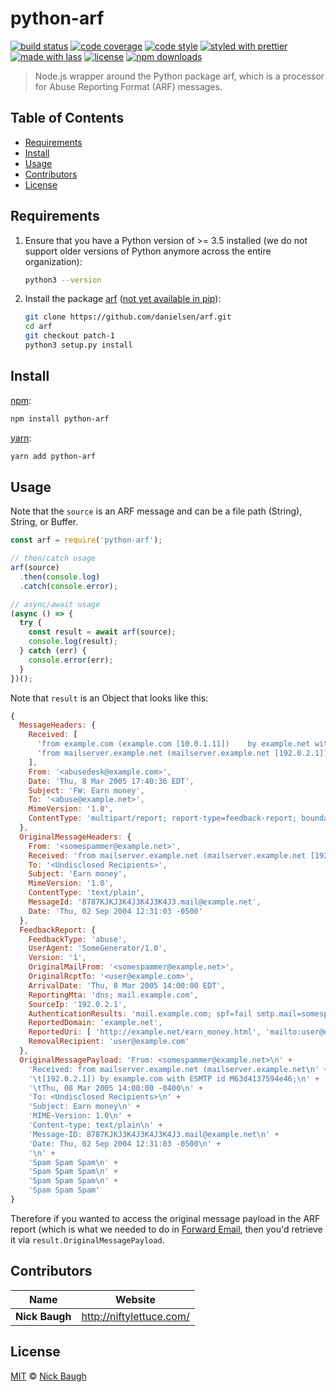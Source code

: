 # python-arf

[![build status](https://img.shields.io/travis/com/forwardemail/python-arf.svg)](https://travis-ci.com/forwardemail/python-arf)
[![code coverage](https://img.shields.io/codecov/c/github/forwardemail/python-arf.svg)](https://codecov.io/gh/forwardemail/python-arf)
[![code style](https://img.shields.io/badge/code_style-XO-5ed9c7.svg)](https://github.com/sindresorhus/xo)
[![styled with prettier](https://img.shields.io/badge/styled_with-prettier-ff69b4.svg)](https://github.com/prettier/prettier)
[![made with lass](https://img.shields.io/badge/made_with-lass-95CC28.svg)](https://lass.js.org)
[![license](https://img.shields.io/github/license/forwardemail/python-arf.svg)](LICENSE)
[![npm downloads](https://img.shields.io/npm/dt/python-arf.svg)](https://npm.im/python-arf)

> Node.js wrapper around the Python package arf, which is a processor for Abuse Reporting Format (ARF) messages.


## Table of Contents

* [Requirements](#requirements)
* [Install](#install)
* [Usage](#usage)
* [Contributors](#contributors)
* [License](#license)


## Requirements

1. Ensure that you have a Python version of >= 3.5 installed (we do not support older versions of Python anymore across the entire organization):

   ```sh
   python3 --version
   ```

2. Install the package [arf](https://github.com/danielsen/arf) ([not yet available in pip](https://github.com/danielsen/arf/issues/1)):

   ```sh
   git clone https://github.com/danielsen/arf.git
   cd arf
   git checkout patch-1
   python3 setup.py install
   ```


## Install

[npm][]:

```sh
npm install python-arf
```

[yarn][]:

```sh
yarn add python-arf
```


## Usage

Note that the `source` is an ARF message and can be a file path (String), String, or Buffer.

```js
const arf = require('python-arf');

// then/catch usage
arf(source)
  .then(console.log)
  .catch(console.error);

// async/await usage
(async () => {
  try {
    const result = await arf(source);
    console.log(result);
  } catch (err) {
    console.error(err);
  }
})();
```

Note that `result` is an Object that looks like this:

```js
{
  MessageHeaders: {
    Received: [
      'from example.com (example.com [10.0.1.11])    by example.net with ESMTP id O63d4137594e46; Thu, 08 Mar 2005 16:00:00 -0400',
      'from mailserver.example.net (mailserver.example.net [192.0.2.1]) by example.com with ESMTP id M63d4137594e46; Thu, 08 Mar 2005 14:00:00 -0400'
    ],
    From: '<abusedesk@example.com>',
    Date: 'Thu, 8 Mar 2005 17:40:36 EDT',
    Subject: 'FW: Earn money',
    To: '<abuse@example.net>',
    MimeVersion: '1.0',
    ContentType: 'multipart/report; report-type=feedback-report; boundary="part1_13d.2e68ed54_boundary"'
  },
  OriginalMessageHeaders: {
    From: '<somespammer@example.net>',
    Received: 'from mailserver.example.net (mailserver.example.net [192.0.2.1]) by example.com with ESMTP id M63d4137594e46; Thu, 08 Mar 2005 14:00:00 -0400',
    To: '<Undisclosed Recipients>',
    Subject: 'Earn money',
    MimeVersion: '1.0',
    ContentType: 'text/plain',
    MessageId: '8787KJKJ3K4J3K4J3K4J3.mail@example.net',
    Date: 'Thu, 02 Sep 2004 12:31:03 -0500'
  },
  FeedbackReport: {
    FeedbackType: 'abuse',
    UserAgent: 'SomeGenerator/1.0',
    Version: '1',
    OriginalMailFrom: '<somespammer@example.net>',
    OriginalRcptTo: '<user@example.com>',
    ArrivalDate: 'Thu, 8 Mar 2005 14:00:00 EDT',
    ReportingMta: 'dns; mail.example.com',
    SourceIp: '192.0.2.1',
    AuthenticationResults: 'mail.example.com; spf=fail smtp.mail=somespammer@example.com',
    ReportedDomain: 'example.net',
    ReportedUri: [ 'http://example.net/earn_money.html', 'mailto:user@example.com' ],
    RemovalRecipient: 'user@example.com'
  },
  OriginalMessagePayload: 'From: <somespammer@example.net>\n' +
    'Received: from mailserver.example.net (mailserver.example.net\n' +
    '\t[192.0.2.1]) by example.com with ESMTP id M63d4137594e46;\n' +
    '\tThu, 08 Mar 2005 14:00:00 -0400\n' +
    'To: <Undisclosed Recipients>\n' +
    'Subject: Earn money\n' +
    'MIME-Version: 1.0\n' +
    'Content-type: text/plain\n' +
    'Message-ID: 8787KJKJ3K4J3K4J3K4J3.mail@example.net\n' +
    'Date: Thu, 02 Sep 2004 12:31:03 -0500\n' +
    '\n' +
    'Spam Spam Spam\n' +
    'Spam Spam Spam\n' +
    'Spam Spam Spam\n' +
    'Spam Spam Spam'
}
```

Therefore if you wanted to access the original message payload in the ARF report (which is what we needed to do in [Forward Email](https://forwardemail.net), then you'd retrieve it via `result.OriginalMessagePayload`.


## Contributors

| Name           | Website                    |
| -------------- | -------------------------- |
| **Nick Baugh** | <http://niftylettuce.com/> |


## License

[MIT](LICENSE) © [Nick Baugh](http://niftylettuce.com/)


##

[npm]: https://www.npmjs.com/

[yarn]: https://yarnpkg.com/

